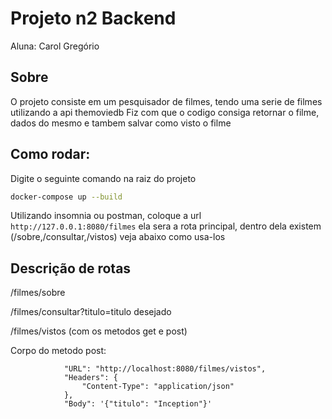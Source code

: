 # Projeto n2 Backend
Aluna: Carol Gregório

## Sobre
O projeto consiste em um pesquisador de filmes, tendo uma serie de filmes utilizando a api themoviedb
Fiz com que o codigo consiga retornar o filme, dados do mesmo e tambem salvar como visto o filme

## Como rodar:
Digite o seguinte comando na raiz do projeto

```bash 
docker-compose up --build
```

Utilizando insomnia ou postman, coloque a url ``` http://127.0.0.1:8080/filmes ```
ela sera a rota principal, dentro dela existem (/sobre,/consultar,/vistos)
veja abaixo como usa-los

## Descrição de rotas
/filmes/sobre

/filmes/consultar?titulo=titulo desejado

/filmes/vistos (com os metodos get e post)

Corpo do metodo post:

                "URL": "http://localhost:8080/filmes/vistos",
                "Headers": {
                    "Content-Type": "application/json"
                },
                "Body": '{"titulo": "Inception"}'

